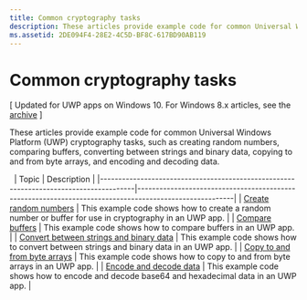```yaml
---
title: Common cryptography tasks
description: These articles provide example code for common Universal Windows Platform (UWP) cryptography tasks, such as creating random numbers, comparing buffers, converting between strings and binary data, copying to and from byte arrays, and encoding and decoding data.
ms.assetid: 2DE094F4-28E2-4C5D-BF8C-617BD90AB119
---
```


# Common cryptography tasks


\[ Updated for UWP apps on Windows 10. For Windows 8.x articles, see the [archive](http://go.microsoft.com/fwlink/p/?linkid=619132) \]

These articles provide example code for common Universal Windows Platform (UWP) cryptography tasks, such as creating random numbers, comparing buffers, converting between strings and binary data, copying to and from byte arrays, and encoding and decoding data.

 
| Topic                                                                                 | Description                                                                                            |
|---------------------------------------------------------------------------------------|--------------------------------------------------------------------------------------------------------|
| [Create random numbers](create-random-numbers.md)                                     | This example code shows how to create a random number or buffer for use in cryptography in an UWP app. |
| [Compare buffers](compare-buffers.md)                                                 | This example code shows how to compare buffers in an UWP app.                                          |
| [Convert between strings and binary data](convert-between-strings-and-binary-data.md) | This example code shows how to convert between strings and binary data in an UWP app.                  |
| [Copy to and from byte arrays](copy-to-and-from-byte-arrays.md)                       | This example code shows how to copy to and from byte arrays in an UWP app.                             |
| [Encode and decode data](encode-and-decode-data.md)                                   | This example code shows how to encode and decode base64 and hexadecimal data in an UWP app.            |
 

 




